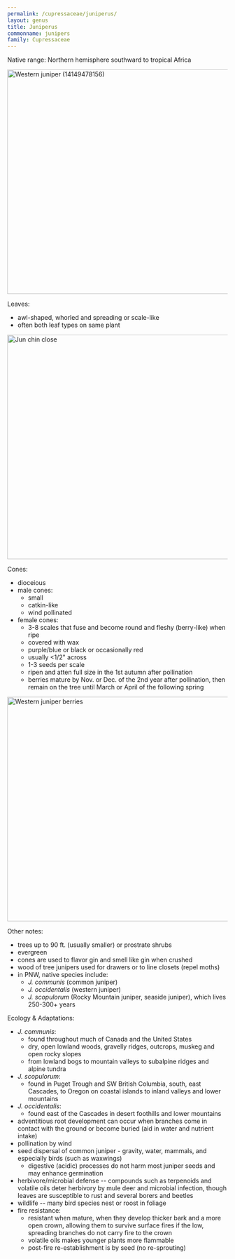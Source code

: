 ```yaml
---
permalink: /cupressaceae/juniperus/
layout: genus
title: Juniperus
commonname: junipers
family: Cupressaceae
---
```


Native range: Northern hemisphere southward to tropical Africa

<a title="Bureau of Land Management Oregon and Washington / Public domain" href="https://commons.wikimedia.org/wiki/File:Western_juniper_(14149478156).jpg"><img width="512" alt="Western juniper (14149478156)" src="https://upload.wikimedia.org/wikipedia/commons/thumb/0/01/Western_juniper_%2814149478156%29.jpg/512px-Western_juniper_%2814149478156%29.jpg"></a>

Leaves:
  - awl-shaped, whorled and spreading or scale-like
  - often both leaf types on same plant

<a title="GFDL / CC BY-SA (https://creativecommons.org/licenses/by-sa/3.0)" href="https://commons.wikimedia.org/wiki/File:Jun_chin_close.jpg"><img width="512" alt="Jun chin close" src="https://upload.wikimedia.org/wikipedia/commons/thumb/6/65/Jun_chin_close.jpg/512px-Jun_chin_close.jpg"></a>

Cones:
  - dioceious
  - male cones:
    - small
    - catkin-like
    - wind pollinated
  - female cones:
    - 3-8 scales that fuse and become round and fleshy (berry-like) when ripe
    - covered with wax
    - purple/blue or black or occasionally red
    - usually <1/2" across
    - 1-3 seeds per scale
    - ripen and atten full size in the 1st autumn after pollination
    - berries mature by Nov. or Dec. of the 2nd year after pollination, then remain on the tree until March or April of the following spring

<a title="Jsayre64 / CC BY-SA (https://creativecommons.org/licenses/by-sa/3.0)" href="https://commons.wikimedia.org/wiki/File:Western_juniper_berries.JPG"><img width="512" alt="Western juniper berries" src="https://upload.wikimedia.org/wikipedia/commons/thumb/9/9a/Western_juniper_berries.JPG/512px-Western_juniper_berries.JPG"></a>

Other notes:
  - trees up to 90 ft. (usually smaller) or prostrate shrubs
  - evergreen
  - cones are used to flavor gin and smell like gin when crushed
  - wood of tree junipers used for drawers or to line closets (repel moths)
  - in PNW, native species include:
    - *J. communis* (common juniper)
    - *J. occidentalis* (western juniper)
    - *J. scopulorum* (Rocky Mountain juniper, seaside juniper), which lives 250-300+ years

Ecology & Adaptations:
  - *J. communis*:
    - found throughout much of Canada and the United States
    - dry, open lowland woods, gravelly ridges, outcrops, muskeg and open rocky slopes
    - from lowland bogs to mountain valleys to subalpine ridges and alpine tundra
  - *J. scopulorum*:
    - found in Puget Trough and SW British Columbia, south, east Cascades, to Oregon on coastal islands to inland valleys and lower mountains
  - *J. occidentalis*:
    - found east of the Cascades in desert foothills and lower mountains
  - adventitious root development can occur when branches come in contact with the ground or become buried (aid in water and nutrient intake)
  - pollination by wind
  - seed dispersal of common juniper - gravity, water, mammals, and especially birds (such as waxwings)
    - digestive (acidic) processes do not harm most juniper seeds and may enhance germination
  - herbivore/microbial defense -- compounds such as terpenoids and volatile oils deter herbivory by mule deer and microbial infection, though leaves are susceptible to rust and several borers and beetles
  - wildlife -- many bird species nest or roost in foliage
  - fire resistance:
    - resistant when mature, when they develop thicker bark and a more open crown, allowing them to survive surface fires if the low, spreading branches do not carry fire to the crown
    - volatile oils makes younger plants more flammable
    - post-fire re-establishment is by seed (no re-sprouting)
